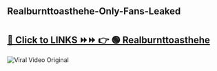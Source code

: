 
 ## Realburnttoasthehe-Only-Fans-Leaked

# <h2><a href="https://clipsfans.com/Realburnttoasthehe&ref=git">🔗 Click to LINKS ⏩⏩ 👉 🟢 Realburnttoasthehe </a></h2>

<a href="https://clipsfans.com/Realburnttoasthehe&ref=git" rel="nofollow" data-target="animated-image.originalLink"><img src="https://i.ibb.co.com/xMMVF88/686577567.gif" alt="Viral Video Original" style="max-width: 100%; display: inline-block;" data-target="animated-image.originalImage"></a>
